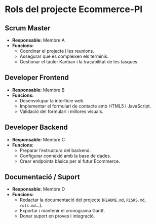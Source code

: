 # Rols del projecte Ecommerce-PI

## Scrum Master
- **Responsable:** Membre A
- **Funcions:** 
  - Coordinar el projecte i les reunions.
  - Assegurar que es compleixen els terminis.
  - Gestionar el tauler Kanban i la traçabilitat de les tasques.

## Developer Frontend
- **Responsable:** Membre B
- **Funcions:**
  - Desenvolupar la interfície web.
  - Implementar el formulari de contacte amb HTML5 i JavaScript.
  - Validació del formulari i millores visuals.

## Developer Backend
- **Responsable:** Membre C
- **Funcions:**
  - Preparar l’estructura del backend.
  - Configurar connexió amb la base de dades.
  - Crear endpoints bàsics per al futur Ecommerce.

## Documentació / Suport
- **Responsable:** Membre D
- **Funcions:**
  - Redactar la documentació del projecte (`README.md`, `RISKS.md`, `rols.md`...).
  - Exportar i mantenir el cronograma Gantt.
  - Donar suport en proves i integració.
